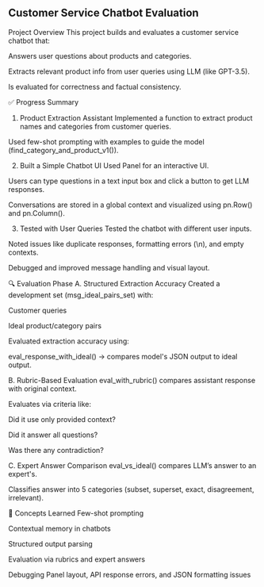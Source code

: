 
## Customer Service Chatbot Evaluation

Project Overview
This project builds and evaluates a customer service chatbot that:

Answers user questions about products and categories.

Extracts relevant product info from user queries using LLM (like GPT-3.5).

Is evaluated for correctness and factual consistency.

✅ Progress Summary
1. Product Extraction Assistant
Implemented a function to extract product names and categories from customer queries.

Used few-shot prompting with examples to guide the model (find_category_and_product_v1()).

2. Built a Simple Chatbot UI
Used Panel for an interactive UI.

Users can type questions in a text input box and click a button to get LLM responses.

Conversations are stored in a global context and visualized using pn.Row() and pn.Column().

3. Tested with User Queries
Tested the chatbot with different user inputs.

Noted issues like duplicate responses, formatting errors (\n), and empty contexts.

Debugged and improved message handling and visual layout.

🔍 Evaluation Phase
A. Structured Extraction Accuracy
Created a development set (msg_ideal_pairs_set) with:

Customer queries

Ideal product/category pairs

Evaluated extraction accuracy using:

eval_response_with_ideal() → compares model's JSON output to ideal output.

B. Rubric-Based Evaluation
eval_with_rubric() compares assistant response with original context.

Evaluates via criteria like:

Did it use only provided context?

Did it answer all questions?

Was there any contradiction?

C. Expert Answer Comparison
eval_vs_ideal() compares LLM’s answer to an expert's.

Classifies answer into 5 categories (subset, superset, exact, disagreement, irrelevant).

🧠 Concepts Learned
Few-shot prompting

Contextual memory in chatbots

Structured output parsing

Evaluation via rubrics and expert answers

Debugging Panel layout, API response errors, and JSON formatting issues

